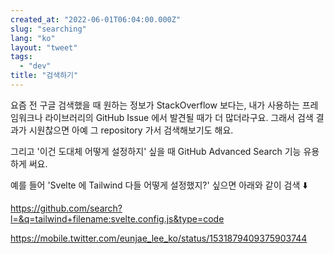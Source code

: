 ```yaml
---
created_at: "2022-06-01T06:04:00.000Z"
slug: "searching"
lang: "ko"
layout: "tweet"
tags: 
  - "dev"
title: "검색하기"
---
```


요즘 전 구글 검색했을 때 원하는 정보가 StackOverflow 보다는, 내가 사용하는 프레임워크나 라이브러리의 GitHub Issue 에서 발견될 때가 더 많더라구요. 그래서 검색 결과가 시원찮으면 아예 그 repository 가서 검색해보기도 해요.

그리고 '이건 도대체 어떻게 설정하지' 싶을 때 GitHub Advanced Search 기능 유용하게 써요.

예를 들어 'Svelte 에 Tailwind 다들 어떻게 설정했지?' 싶으면 아래와 같이 검색 ⬇️

https://github.com/search?l=&q=tailwind+filename:svelte.config.js&type=code

https://mobile.twitter.com/eunjae_lee_ko/status/1531879409375903744